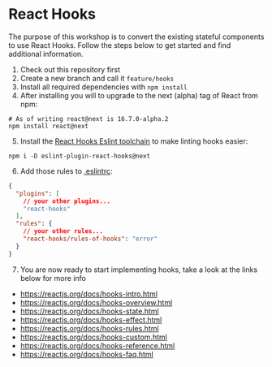 # React Hooks

The purpose of this workshop is to convert the existing stateful components to use React Hooks.
Follow the steps below to get started and find additional information.

1. Check out this repository first
2. Create a new branch and call it `feature/hooks`
3. Install all required dependencies with `npm install`
4. After installing you will to upgrade to the next (alpha) tag of React from npm:

```console
# As of writing react@next is 16.7.0-alpha.2
npm install react@next
```

5. Install the [React Hooks Eslint toolchain](https://www.npmjs.com/package/eslint-plugin-react-hooks) to make linting hooks easier:

```console
npm i -D eslint-plugin-react-hooks@next
```

6. Add those rules to [.eslintrc](../.eslintrc):

```json
{
  "plugins": [
    // your other plugins...
    "react-hooks"
  ],
  "rules": {
    // your other rules...
    "react-hooks/rules-of-hooks": "error"
  }
}
```

7. You are now ready to start implementing hooks, take a look at the links below for more info

- https://reactjs.org/docs/hooks-intro.html
- https://reactjs.org/docs/hooks-overview.html
- https://reactjs.org/docs/hooks-state.html
- https://reactjs.org/docs/hooks-effect.html
- https://reactjs.org/docs/hooks-rules.html
- https://reactjs.org/docs/hooks-custom.html
- https://reactjs.org/docs/hooks-reference.html
- https://reactjs.org/docs/hooks-faq.html
